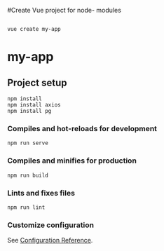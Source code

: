 

#Create Vue project for node- modules
```

vue create my-app

```


# my-app

## Project setup
```
npm install
npm install axios
npm install pg
```

### Compiles and hot-reloads for development
```
npm run serve
```

### Compiles and minifies for production
```
npm run build
```

### Lints and fixes files
```
npm run lint
```

### Customize configuration
See [Configuration Reference](https://cli.vuejs.org/config/).
